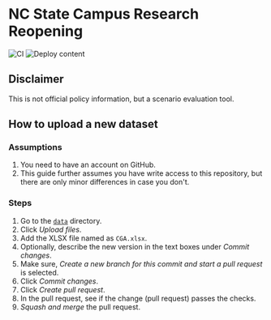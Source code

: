 # NC State Campus Research Reopening

![CI](https://github.com/ncsu-geoforall-lab/campus-research-reopening/workflows/CI/badge.svg?branch=master)
![Deploy content](https://github.com/ncsu-geoforall-lab/campus-research-reopening/workflows/Deploy%20content/badge.svg?branch=master)

## Disclaimer

This is not official policy information, but a scenario evaluation tool.

## How to upload a new dataset

### Assumptions

1. You need to have an account on GitHub.
2. This guide further assumes you have write access to this repository, but there are only minor differences in case you don't.

### Steps

1. Go to the [`data`](data) directory.
2. Click *Upload files*.
3. Add the XLSX file named as `CGA.xlsx`.
4. Optionally, describe the new version in the text boxes under *Commit changes*.
5. Make sure, *Create a new branch for this commit and start a pull request* is selected.
6. Click *Commit changes*.
7. Click *Create pull request*.
7. In the pull request, see if the change (pull request) passes the checks.
8. *Squash and merge* the pull request.
